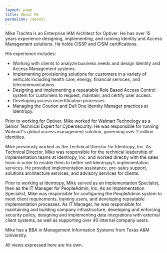```yaml
---
layout: page
title: About Me
permalink: /about/
---
```


Mike Trachta is an Enterprise IAM Architect for Optiver. He has over 15 years experience designing, implementing, and running Identity and Access Management solutions. He holds CISSP and CISM certifications.

His experience includes:

- Working with clients to analyze business needs and design Identity and Access Management systems.
- Implementing provisioning solutions for customers in a variety of verticals including health care, energy, financial services, and telecommunications.
- Designing and implementing a repeatable Role Based Access Control system for customers to request, maintain, and certify user access.
- Developing access recertification processes.
- Managing the Courion and Dell One Identity Manager practices at Identropy.

Prior to working for Optiver, Mike worked for Walmart Technology as a Senior Technical Expert for Cybersecurity. He was responsible for running Walmart's global access management solution, governing over 2 million identities.

Mike previously worked as the Technical Director for Identropy, Inc. As Technical Director, Mike was responsible for the technical leadership of implementation teams at Identropy, Inc. and worked directly with the sales team in order to enable them to better sell Identropy’s implementation services. He provided implementation assistance, pre-sales support, solutions architecture services, and advisory services for clients.

Prior to working at Identropy, Mike served as an Implementation Specialist, then as the IT Manager for PeopleAdmin, Inc. As an Implementation Specialist, Mike was responsible for configuring the PeopleAdmin system to meet client requirements, training users, and developing repeatable implementation processes. As IT Manager, he was responsible for maintaining and building company infrastructure, developing and enforcing security policy, designing and implementing data integrations with external client systems, as well as supporting over 40 internal company users.

Mike has a BBA in Management Information Systems from Texas A&M University.

All views expressed here are his own.